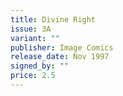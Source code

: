 ```yaml
---
title: Divine Right
issue: 3A
variant: ""
publisher: Image Comics
release_date: Nov 1997
signed_by: ""
price: 2.5
---
```


